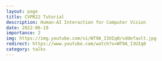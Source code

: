 ```yaml
---
layout: page
title: CVPR22 Tutorial
description: Human-AI Interaction for Computer Vision
date: 2022-06-19
importance: 2
img: https://img.youtube.com/vi/WT9A_I3UIq0/sddefault.jpg
redirect: https://www.youtube.com/watch?v=WT9A_I3UIq0
category: talks
---
```


